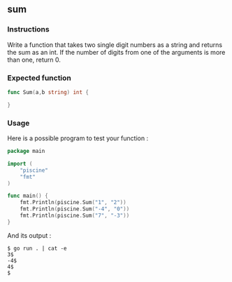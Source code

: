 ## sum

### Instructions

Write a function that takes two single digit numbers as a string and returns the sum as an int. If the number of digits from one of the arguments is more than one, return 0.

### Expected function

```go
func Sum(a,b string) int {

}
```

### Usage

Here is a possible program to test your function :

```go
package main

import (
    "piscine"
    "fmt"
)

func main() {
	fmt.Println(piscine.Sum("1", "2"))
	fmt.Println(piscine.Sum("-4", "0"))
	fmt.Println(piscine.Sum("7", "-3"))
}
```

And its output :

```console
$ go run . | cat -e
3$
-4$
4$
$
```
